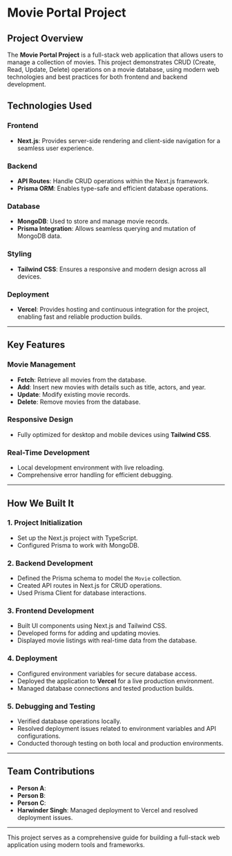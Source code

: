 # **Movie Portal Project**

## **Project Overview**

The **Movie Portal Project** is a full-stack web application that allows users to manage a collection of movies. This project demonstrates CRUD (Create, Read, Update, Delete) operations on a movie database, using modern web technologies and best practices for both frontend and backend development.

## **Technologies Used**

### **Frontend**  
- **Next.js**: Provides server-side rendering and client-side navigation for a seamless user experience.

### **Backend**  
- **API Routes**: Handle CRUD operations within the Next.js framework.  
- **Prisma ORM**: Enables type-safe and efficient database operations.

### **Database**  
- **MongoDB**: Used to store and manage movie records.  
- **Prisma Integration**: Allows seamless querying and mutation of MongoDB data.

### **Styling**  
- **Tailwind CSS**: Ensures a responsive and modern design across all devices.

### **Deployment**  
- **Vercel**: Provides hosting and continuous integration for the project, enabling fast and reliable production builds.

---

## **Key Features**

### **Movie Management**
- **Fetch**: Retrieve all movies from the database.
- **Add**: Insert new movies with details such as title, actors, and year.
- **Update**: Modify existing movie records.
- **Delete**: Remove movies from the database.

### **Responsive Design**
- Fully optimized for desktop and mobile devices using **Tailwind CSS**.

### **Real-Time Development**
- Local development environment with live reloading.
- Comprehensive error handling for efficient debugging.

---

## **How We Built It**

### **1. Project Initialization**
- Set up the Next.js project with TypeScript.
- Configured Prisma to work with MongoDB.

### **2. Backend Development**
- Defined the Prisma schema to model the `Movie` collection.
- Created API routes in Next.js for CRUD operations.
- Used Prisma Client for database interactions.

### **3. Frontend Development**
- Built UI components using Next.js and Tailwind CSS.
- Developed forms for adding and updating movies.
- Displayed movie listings with real-time data from the database.

### **4. Deployment**
- Configured environment variables for secure database access.
- Deployed the application to **Vercel** for a live production environment.
- Managed database connections and tested production builds.

### **5. Debugging and Testing**
- Verified database operations locally.
- Resolved deployment issues related to environment variables and API configurations.
- Conducted thorough testing on both local and production environments.

---

## **Team Contributions**

- **Person A**: 
- **Person B**:
- **Person C**: 
- **Harwinder Singh**: Managed deployment to Vercel and resolved deployment issues.

---

This project serves as a comprehensive guide for building a full-stack web application using modern tools and frameworks.
